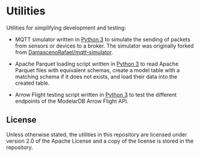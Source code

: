 # Utilities
Utilities for simplifying development and testing:

- MQTT simulator written in [Python 3](https://www.python.org/) to
  simulate the sending of packets from sensors or devices to a broker.
  The simulator was originally forked from
  [DamascenoRafael/mqtt-simulator](https://github.com/DamascenoRafael/mqtt-simulator).

- Apache Parquet loading script written in [Python 3](https://www.python.org/)
  to read Apache Parquet files with equivalent schemas, create a model table with a
  matching schema if it does not exists, and load their data into the created table.
  
- Arrow Flight testing script written in [Python 3](https://www.python.org/)
  to test the different endpoints of the ModelarDB Arrow Flight API.

## License
Unless otherwise stated, the utilities in this repository are licensed
under version 2.0 of the Apache License and a copy of the license is
stored in the repository.
